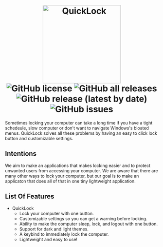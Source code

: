 <h1 align="center">
   <img src="https://user-images.githubusercontent.com/53088136/145694415-865e38fc-757c-4668-a9dc-50605b2961eb.png" alt="QuickLock" height="256" /><br>
  <img alt="GitHub license" src="https://img.shields.io/github/license/litetools/QuickLock?style=flat-square"> <img alt="GitHub all releases" src="https://img.shields.io/github/downloads/LiteTools/QuickLock/total?style=flat-square"> <img alt="GitHub release (latest by date)" src="https://img.shields.io/github/v/release/LiteTools/QuickLock?style=flat-square"> <img alt="GitHub issues" src="https://img.shields.io/github/issues/LiteTools/QuickLock?style=flat-square">
</h1>

Sometimes locking your computer can take a long time if you have a tight schedeule, slow computer or don't want to navigate Windows's bloated menus. QuickLock solves all these problems by having an easy to click lock button and customizable settings.

## Intentions
We aim to make an applications that makes locking easier and to protect unwanted users from accessing your computer. We are aware that there are many other ways to lock your computer, but our goal is to make an applicaton that does all of that in one tiny lightweight application.
   
## List Of Features
   
- QuickLock
   - Lock your computer with one button.
   - Customizable settings so you can get a warning before locking.
   - Ability to make the computer sleep, lock, and logout with one button.
   - Support for dark and light themes.
   - A keybind to immediately lock the computer.
   - Lightweight and easy to use!
